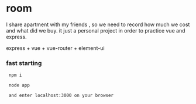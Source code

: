 # room

I share apartment with my friends , so we need to record how much we cost and what did we buy.
it just a personal project in order to practice vue and express.

express + vue + vue-router + element-ui

### fast starting

```
 npm i
``` 

```
 node app
```

```
 and enter localhost:3000 on your browser
``` 



